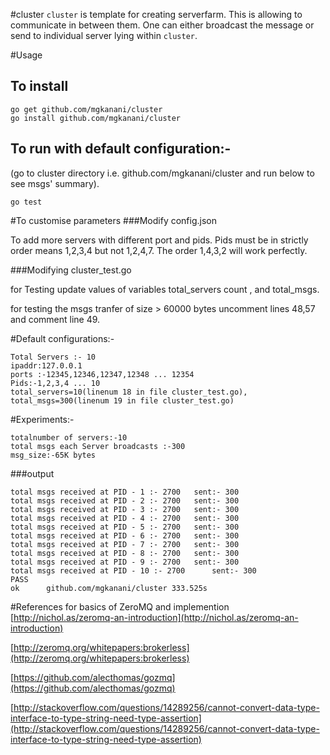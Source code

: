 #cluster
`cluster` is template for creating serverfarm. This is allowing to communicate in between them. One can either broadcast the message or send to individual server lying within `cluster`.


#Usage
## To install
```
go get github.com/mgkanani/cluster
go install github.com/mgkanani/cluster
```
## To run with default configuration:-
(go to cluster directory i.e. github.com/mgkanani/cluster and run below to see msgs' summary).
```
go test
```

#To customise parameters
###Modify config.json

To add more servers with different port and pids.
Pids must be in strictly order means 1,2,3,4 but not 1,2,4,7.
The order 1,4,3,2 will work perfectly.

###Modifying cluster_test.go

for Testing update values of variables total_servers count , and total_msgs.

for testing the msgs tranfer of size > 60000 bytes uncomment lines 48,57 and comment line 49.

#Default configurations:-
```
Total Servers :- 10
ipaddr:127.0.0.1 
ports :-12345,12346,12347,12348 ... 12354
Pids:-1,2,3,4 ... 10
total_servers=10(linenum 18 in file cluster_test.go),
total_msgs=300(linenum 19 in file cluster_test.go)
```

#Experiments:-
```
totalnumber of servers:-10
total msgs each Server broadcasts :-300
msg_size:-65K bytes

```
###output
```
total msgs received at PID - 1 :- 2700 	 sent:- 300
total msgs received at PID - 2 :- 2700 	 sent:- 300
total msgs received at PID - 3 :- 2700 	 sent:- 300
total msgs received at PID - 4 :- 2700 	 sent:- 300
total msgs received at PID - 5 :- 2700 	 sent:- 300
total msgs received at PID - 6 :- 2700 	 sent:- 300
total msgs received at PID - 7 :- 2700 	 sent:- 300
total msgs received at PID - 8 :- 2700 	 sent:- 300
total msgs received at PID - 9 :- 2700 	 sent:- 300
total msgs received at PID - 10 :- 2700 	 sent:- 300
PASS
ok  	github.com/mgkanani/cluster	333.525s

```



#References for basics of ZeroMQ and implemention
[http://nichol.as/zeromq-an-introduction](http://nichol.as/zeromq-an-introduction)

[http://zeromq.org/whitepapers:brokerless](http://zeromq.org/whitepapers:brokerless)

[https://github.com/alecthomas/gozmq](https://github.com/alecthomas/gozmq)

[http://stackoverflow.com/questions/14289256/cannot-convert-data-type-interface-to-type-string-need-type-assertion](http://stackoverflow.com/questions/14289256/cannot-convert-data-type-interface-to-type-string-need-type-assertion)
